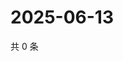 # 2025-06-13

共 0 条

<!-- BEGIN ZHIHUVIDEO -->
<!-- 最后更新时间 Fri Jun 13 2025 13:12:07 GMT+0800 (China Standard Time) -->

<!-- END ZHIHUVIDEO -->
